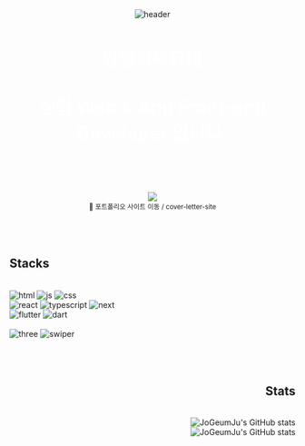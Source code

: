<div align="center">
    <img src="https://capsule-render.vercel.app/api?type=venom&color=gradient&customColorList=27&height=300&section=header&text=JoGeumJu&fontSize=70&animation=fadeIn" alt="header" />
    <h3 style="color:white; font-size: 32px; font-weight: bold; text-align: center;">안녕하세요!👋<br/><br/>신입 Web & App Front-end Developer 입니다.</h3><br/><br/><br/>
    <a href="https://cover-letter-site.vercel.app/">
        <img align="center" src="https://file.notion.so/f/f/a5d2bf9e-1837-4b44-a4af-04eadddade3c/94510970-63e0-4b05-8660-423349d5b0ca/book.webp?id=cf6d1648-8bb9-47fb-9fa9-2c41439a3879&table=block&spaceId=a5d2bf9e-1837-4b44-a4af-04eadddade3c&expirationTimestamp=1713816000000&signature=eMAOOP1v70_oJYAQ-aQUC3xyhFNXFjNORQVsl5msc3I&downloadName=book.webp" />
    </a><br/>
     <small>🔼 포트폴리오 사이트 이동 / cover-letter-site</small><br/> 
</div><br/><br/><br/>

<h2>Stacks</h2>
<div><br/>
    <span>
        <img alt="html" src ="https://img.shields.io/badge/HTML5-E34F26.svg?&style=for-the-badge&logo=HTML5&logoColor=white"/>
        <img alt="js" src ="https://img.shields.io/badge/JavaScript-F7DF1E.svg?&style=for-the-badge&logo=JavaScript&logoColor=white"/>
        <img alt="css" src ="https://img.shields.io/badge/CSS3-1572B6.svg?&style=for-the-badge&logo=CSS3&logoColor=white"/>
    </span><br/>
    <span>
        <img alt="react" src ="https://img.shields.io/badge/React-61DAFB.svg?&style=for-the-badge&logo=React&logoColor=white"/>
        <img alt="typescript" src ="https://img.shields.io/badge/TypeScript-3178C6.svg?&style=for-the-badge&logo=TypeScript&logoColor=white"/>
        <img alt="next" src ="https://img.shields.io/badge/Next.js-000000.svg?&style=for-the-badge&logo=Next.js&logoColor=white"/>
    </span><br/>
    <span>
        <img alt="flutter" src ="https://img.shields.io/badge/Flutter-02569B.svg?&style=for-the-badge&logo=Flutter&logoColor=white"/>
        <img alt="dart" src ="https://img.shields.io/badge/Dart-0175C2.svg?&style=for-the-badge&logo=Dart&logoColor=white"/>
    </span>
</div><br/>
<div>
    <span>
        <img alt="three" src ="https://img.shields.io/badge/Three.js-000000.svg?&style=for-the-badge&logo=Three.js&logoColor=white"/>
        <img alt="swiper" src ="https://img.shields.io/badge/Swiper-6332F6.svg?&style=for-the-badge&logo=Swiper&logoColor=white"/>
    </span>
</div><br/>
<br/><br/>
<h2 align="right">Stats</h2>
<div align="right"><br/>
    <img src="https://github-readme-stats.vercel.app/api?username=JoGeumJu&show_icons=true&theme=dracula&hide_rank=true" alt="JoGeumJu's GitHub stats"><br/>
    <img src="https://github-readme-stats.vercel.app/api/top-langs/?username=JoGeumJu&layout=compact&theme=dracula" alt="JoGeumJu's GitHub stats">
</div><br/>
<br/><br/>

